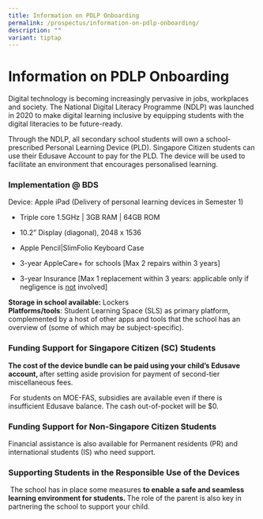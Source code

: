 ```yaml
---
title: Information on PDLP Onboarding
permalink: /prospectus/information-on-pdlp-onboarding/
description: ""
variant: tiptap
---
```

<h1>Information on PDLP Onboarding</h1>
<p>Digital technology is becoming increasingly pervasive in jobs, workplaces
and society. The National Digital Literacy Programme (NDLP) was launched
in 2020 to make digital learning inclusive by equipping students with the
digital literacies to be future-ready.</p>
<p>Through the NDLP, all secondary school students will own a school-prescribed
Personal Learning Device (PLD). Singapore Citizen students can use their
Edusave Account to pay for the PLD. The device will be used to facilitate
an environment that encourages personalised learning.</p>
<h3>Implementation @ BDS<br></h3>
<p>Device: Apple iPad (Delivery of personal learning devices in Semester
1)</p>
<ul data-tight="true" class="tight">
<li>
<p>Triple core 1.5GHz | 3GB RAM | 64GB ROM</p>
</li>
<li>
<p>10.2” Display (diagonal), 2048 x 1536</p>
</li>
<li>
<p>Apple Pencil|SlimFolio Keyboard Case</p>
</li>
<li>
<p>3-year AppleCare+ for schools [Max 2 repairs within 3 years]</p>
</li>
<li>
<p>3-year Insurance [Max 1 replacement within 3 years: applicable only if
negligence is <u>not</u> involved]</p>
</li>
</ul>
<p><strong>Storage in school available:</strong> Lockers
<br><strong>Platforms/tools</strong>: Student Learning Space (SLS) as primary
platform, complemented by a host of other apps and tools that the school
has an overview of (some of which may be subject-specific).</p>
<h3>Funding Support for Singapore Citizen (SC) Students</h3>
<p><strong>The cost of the device bundle can be paid using your child’s Edusave account, </strong>after
setting aside provision for payment of second-tier miscellaneous fees.</p>
<p>&nbsp;For students on MOE-FAS, subsidies are available even if there is
insufficient Edusave balance. The cash out-of-pocket will be $0.</p>
<h3>Funding Support for Non-Singapore Citizen Students</h3>
<p>Financial assistance is also available for Permanent residents (PR) and
international students (IS) who need support.</p>
<h3>Supporting Students in the Responsible Use of the Devices</h3>
<p>&nbsp;The school has in place some measures <strong>to enable a safe and seamless learning environment for students. </strong>The
role of the parent is also key in partnering the school to support your
child.</p>